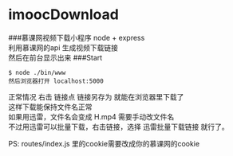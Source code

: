 # imoocDownload
###慕课网视频下载小程序
node + express  
利用慕课网的api 生成视频下载链接  
然后在前台显示出来
###Start
```
$ node ./bin/www
然后浏览器打开 localhost:5000
```
正常情况 右击 链接点 链接另存为 就能在浏览器里下载了  
这样下载能保持文件名正常  
如果用迅雷，文件名会变成 H.mp4 需要手动改文件名  
不过用迅雷可以批量下载，右击链接，选择 迅雷批量下载链接 就行了。

PS: routes/index.js 里的cookie需要改成你的慕课网的cookie
